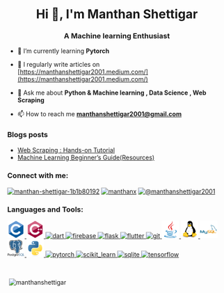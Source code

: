 <h1 align="center">Hi 👋, I'm Manthan Shettigar</h1>
<h3 align="center">A Machine learning Enthusiast</h3>

- 🌱 I’m currently learning **Pytorch**

- 📝 I regularly write articles on [https://manthanshettigar2001.medium.com/](https://manthanshettigar2001.medium.com/)

- 💬 Ask me about **Python & Machine learning , Data Science , Web Scraping**

- 📫 How to reach me **manthanshettigar2001@gmail.com**

### Blogs posts
<!-- BLOG-POST-LIST:START -->
- [Web Scraping : Hands-on Tutorial](https://manthanshettigar2001.medium.com/web-scraping-for-data-scientists-hands-on-tutorial-f1d71fc88673?source=rss-259a0caf79f3------2)
- [Machine Learning Beginner’s Guide(Resources)](https://manthanshettigar2001.medium.com/getting-started-with-ml-resources-beginners-guide-91b7e484db8b?source=rss-259a0caf79f3------2)
<!-- BLOG-POST-LIST:END --> 

<h3 align="left">Connect with me:</h3>
<p align="left">
<a href="https://linkedin.com/in/manthan-shettigar-1b1b80192" target="blank"><img align="center" src="https://raw.githubusercontent.com/rahuldkjain/github-profile-readme-generator/master/src/images/icons/Social/linked-in-alt.svg" alt="manthan-shettigar-1b1b80192" height="30" width="40" /></a>
<a href="https://kaggle.com/manthanx" target="blank"><img align="center" src="https://raw.githubusercontent.com/rahuldkjain/github-profile-readme-generator/master/src/images/icons/Social/kaggle.svg" alt="manthanx" height="30" width="40" /></a>
<a href="https://medium.com/@manthanshettigar2001" target="blank"><img align="center" src="https://raw.githubusercontent.com/rahuldkjain/github-profile-readme-generator/master/src/images/icons/Social/medium.svg" alt="@manthanshettigar2001" height="30" width="40" /></a>
</p>

<h3 align="left">Languages and Tools:</h3>
<p align="left"> <a href="https://www.cprogramming.com/" target="_blank"> <img src="https://raw.githubusercontent.com/devicons/devicon/master/icons/c/c-original.svg" alt="c" width="40" height="40"/> </a> <a href="https://www.w3schools.com/cpp/" target="_blank"> <img src="https://raw.githubusercontent.com/devicons/devicon/master/icons/cplusplus/cplusplus-original.svg" alt="cplusplus" width="40" height="40"/> </a> <a href="https://dart.dev" target="_blank"> <img src="https://www.vectorlogo.zone/logos/dartlang/dartlang-icon.svg" alt="dart" width="40" height="40"/> </a> <a href="https://firebase.google.com/" target="_blank"> <img src="https://www.vectorlogo.zone/logos/firebase/firebase-icon.svg" alt="firebase" width="40" height="40"/> </a> <a href="https://flask.palletsprojects.com/" target="_blank"> <img src="https://www.vectorlogo.zone/logos/pocoo_flask/pocoo_flask-icon.svg" alt="flask" width="40" height="40"/> </a> <a href="https://flutter.dev" target="_blank"> <img src="https://www.vectorlogo.zone/logos/flutterio/flutterio-icon.svg" alt="flutter" width="40" height="40"/> </a> <a href="https://git-scm.com/" target="_blank"> <img src="https://www.vectorlogo.zone/logos/git-scm/git-scm-icon.svg" alt="git" width="40" height="40"/> </a> <a href="https://www.java.com" target="_blank"> <img src="https://raw.githubusercontent.com/devicons/devicon/master/icons/java/java-original.svg" alt="java" width="40" height="40"/> </a> <a href="https://www.linux.org/" target="_blank"> <img src="https://raw.githubusercontent.com/devicons/devicon/master/icons/linux/linux-original.svg" alt="linux" width="40" height="40"/> </a> <a href="https://www.mysql.com/" target="_blank"> <img src="https://raw.githubusercontent.com/devicons/devicon/master/icons/mysql/mysql-original-wordmark.svg" alt="mysql" width="40" height="40"/> </a> <a href="https://www.postgresql.org" target="_blank"> <img src="https://raw.githubusercontent.com/devicons/devicon/master/icons/postgresql/postgresql-original-wordmark.svg" alt="postgresql" width="40" height="40"/> </a> <a href="https://www.python.org" target="_blank"> <img src="https://raw.githubusercontent.com/devicons/devicon/master/icons/python/python-original.svg" alt="python" width="40" height="40"/> </a> <a href="https://pytorch.org/" target="_blank"> <img src="https://www.vectorlogo.zone/logos/pytorch/pytorch-icon.svg" alt="pytorch" width="40" height="40"/> </a> <a href="https://scikit-learn.org/" target="_blank"> <img src="https://upload.wikimedia.org/wikipedia/commons/0/05/Scikit_learn_logo_small.svg" alt="scikit_learn" width="40" height="40"/> </a> <a href="https://www.sqlite.org/" target="_blank"> <img src="https://www.vectorlogo.zone/logos/sqlite/sqlite-icon.svg" alt="sqlite" width="40" height="40"/> </a> <a href="https://www.tensorflow.org" target="_blank"> <img src="https://www.vectorlogo.zone/logos/tensorflow/tensorflow-icon.svg" alt="tensorflow" width="40" height="40"/> </a> </p>

<!-- <p><img align="left" src="https://github-readme-stats.vercel.app/api/top-langs?username=manthanshettigar&show_icons=true&theme=dark&locale=en&layout=compact" alt="manthanshettigar" /></p> -->
<br>
<p>&nbsp;<img align="center" src="https://github-readme-stats.vercel.app/api?username=manthanshettigar&show_icons=true&theme=dark&locale=en" alt="manthanshettigar" /></p>

